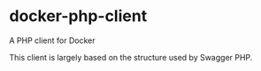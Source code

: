 # docker-php-client
A PHP client for Docker

This client is largely based on the structure used by Swagger PHP.